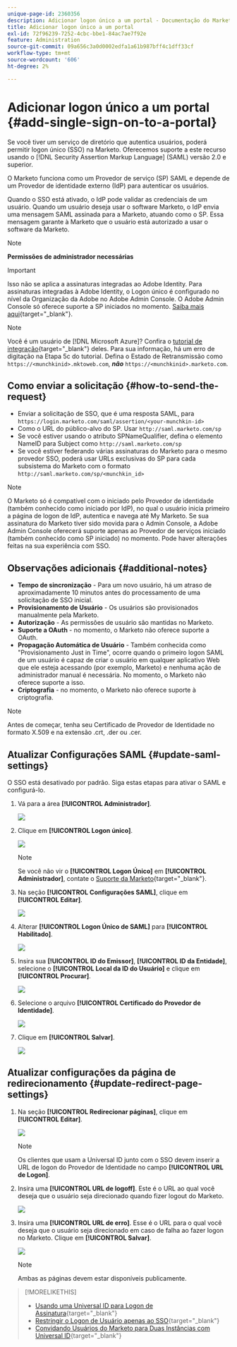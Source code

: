```yaml
---
unique-page-id: 2360356
description: Adicionar logon único a um portal - Documentação do Marketo - Documentação do produto
title: Adicionar logon único a um portal
exl-id: 72f96239-7252-4cbc-bbe1-84ac7ae7f92e
feature: Administration
source-git-commit: 09a656c3a0d0002edfa1a61b987bff4c1dff33cf
workflow-type: tm+mt
source-wordcount: '606'
ht-degree: 2%

---
```


# Adicionar logon único a um portal {#add-single-sign-on-to-a-portal}

Se você tiver um serviço de diretório que autentica usuários, poderá permitir logon único (SSO) na Marketo. Oferecemos suporte a este recurso usando o [!DNL Security Assertion Markup Language] (SAML) versão 2.0 e superior.

O Marketo funciona como um Provedor de serviço (SP) SAML e depende de um Provedor de identidade externo (IdP) para autenticar os usuários.

Quando o SSO está ativado, o IdP pode validar as credenciais de um usuário. Quando um usuário deseja usar o software Marketo, o IdP envia uma mensagem SAML assinada para a Marketo, atuando como o SP. Essa mensagem garante à Marketo que o usuário está autorizado a usar o software da Marketo.

>[!NOTE]
>
>**Permissões de administrador necessárias**

>[!IMPORTANT]
>
>Isso não se aplica a assinaturas integradas ao Adobe Identity. Para assinaturas integradas à Adobe Identity, o Logon único é configurado no nível da Organização da Adobe no Adobe Admin Console. O Adobe Admin Console só oferece suporte a SP iniciados no momento. [Saiba mais aqui](https://helpx.adobe.com/br/enterprise/using/set-up-identity.html){target="_blank"}.

>[!NOTE]
>
>Você é um usuário de [!DNL Microsoft Azure]? Confira o [tutorial de integração](https://learn.microsoft.com/en-us/entra/identity/saas-apps/marketo-tutorial){target="_blank"} deles. Para sua informação, há um erro de digitação na Etapa 5c do tutorial. Defina o Estado de Retransmissão como `https://<munchkinid>.mktoweb.com`, **_não_** `https://<munchkinid>.marketo.com`.

## Como enviar a solicitação {#how-to-send-the-request}

* Enviar a solicitação de SSO, que é uma resposta SAML, para `https://login.marketo.com/saml/assertion/<your-munchkin-id>`
* Como o URL do público-alvo do SP. Usar `http://saml.marketo.com/sp`
* Se você estiver usando o atributo SPNameQualifier, defina o elemento NameID para Subject como `http://saml.marketo.com/sp`
* Se você estiver federando várias assinaturas do Marketo para o mesmo provedor SSO, poderá usar URLs exclusivas do SP para cada subsistema do Marketo com o formato `http://saml.marketo.com/sp/<munchkin_id>`

>[!NOTE]
>
>O Marketo só é compatível com o iniciado pelo Provedor de identidade (também conhecido como iniciado por IdP), no qual o usuário inicia primeiro a página de logon de IdP, autentica e navega até My Marketo. Se sua assinatura do Marketo tiver sido movida para o Admin Console, a Adobe Admin Console oferecerá suporte apenas ao Provedor de serviços iniciado (também conhecido como SP iniciado) no momento. Pode haver alterações feitas na sua experiência com SSO.

## Observações adicionais {#additional-notes}

* **Tempo de sincronização** - Para um novo usuário, há um atraso de aproximadamente 10 minutos antes do processamento de uma solicitação de SSO inicial.
* **Provisionamento de Usuário** - Os usuários são provisionados manualmente pela Marketo.
* **Autorização** - As permissões de usuário são mantidas no Marketo.
* **Suporte a OAuth** - no momento, o Marketo não oferece suporte a OAuth.
* **Propagação Automática de Usuário** - Também conhecida como &quot;Provisionamento Just in Time&quot;, ocorre quando o primeiro logon SAML de um usuário é capaz de criar o usuário em qualquer aplicativo Web que ele esteja acessando (por exemplo, Marketo) e nenhuma ação de administrador manual é necessária. No momento, o Marketo não oferece suporte a isso.
* **Criptografia** - no momento, o Marketo não oferece suporte à criptografia.

>[!NOTE]
>
>Antes de começar, tenha seu Certificado de Provedor de Identidade no formato X.509 e na extensão .crt, .der ou .cer.

## Atualizar Configurações SAML {#update-saml-settings}

O SSO está desativado por padrão. Siga estas etapas para ativar o SAML e configurá-lo.

1. Vá para a área **[!UICONTROL Administrador]**.

   ![](assets/add-single-sign-on-to-a-portal-1.png)

1. Clique em **[!UICONTROL Logon único]**.

   ![](assets/add-single-sign-on-to-a-portal-2.png)

   >[!NOTE]
   >
   >Se você não vir o **[!UICONTROL Logon Único]** em **[!UICONTROL Administrador]**, contate o [Suporte da Marketo](https://nation.marketo.com/t5/Support/ct-p/Support){target="_blank"}.

1. Na seção **[!UICONTROL Configurações SAML]**, clique em **[!UICONTROL Editar]**.

   ![](assets/add-single-sign-on-to-a-portal-3.png)

1. Alterar **[!UICONTROL Logon Único de SAML]** para **[!UICONTROL Habilitado]**.

   ![](assets/add-single-sign-on-to-a-portal-4.png)

1. Insira sua **[!UICONTROL ID do Emissor]**, **[!UICONTROL ID da Entidade]**, selecione o **[!UICONTROL Local da ID do Usuário]** e clique em **[!UICONTROL Procurar]**.

   ![](assets/add-single-sign-on-to-a-portal-5.png)

1. Selecione o arquivo **[!UICONTROL Certificado do Provedor de Identidade]**.

   ![](assets/add-single-sign-on-to-a-portal-6.png)

1. Clique em **[!UICONTROL Salvar]**.

   ![](assets/add-single-sign-on-to-a-portal-7.png)

## Atualizar configurações da página de redirecionamento {#update-redirect-page-settings}

1. Na seção **[!UICONTROL Redirecionar páginas]**, clique em **[!UICONTROL Editar]**.

   ![](assets/add-single-sign-on-to-a-portal-8.png)

   >[!NOTE]
   >
   >Os clientes que usam a Universal ID junto com o SSO devem inserir a URL de logon do Provedor de Identidade no campo **[!UICONTROL URL de Logon]**.

1. Insira uma **[!UICONTROL URL de logoff]**. Este é o URL ao qual você deseja que o usuário seja direcionado quando fizer logout do Marketo.

   ![](assets/add-single-sign-on-to-a-portal-9.png)

1. Insira uma **[!UICONTROL URL de erro]**. Esse é o URL para o qual você deseja que o usuário seja direcionado em caso de falha ao fazer logon no Marketo. Clique em **[!UICONTROL Salvar]**.

   ![](assets/add-single-sign-on-to-a-portal-10.png)

   >[!NOTE]
   >
   >Ambas as páginas devem estar disponíveis publicamente.

>[!MORELIKETHIS]
>
>* [Usando uma Universal ID para Logon de Assinatura](/help/marketo/product-docs/administration/settings/using-a-universal-id-for-subscription-login.md){target="_blank"}
>* [Restringir o Logon de Usuário apenas ao SSO](/help/marketo/product-docs/administration/additional-integrations/restrict-user-login-to-sso-only.md){target="_blank"}
>* [Convidando Usuários do Marketo para Duas Instâncias com Universal ID](https://nation.marketo.com/t5/Knowledgebase/Inviting-Marketo-Users-to-Two-Instances-with-Universal-ID-UID/ta-p/251122){target="_blank"}
